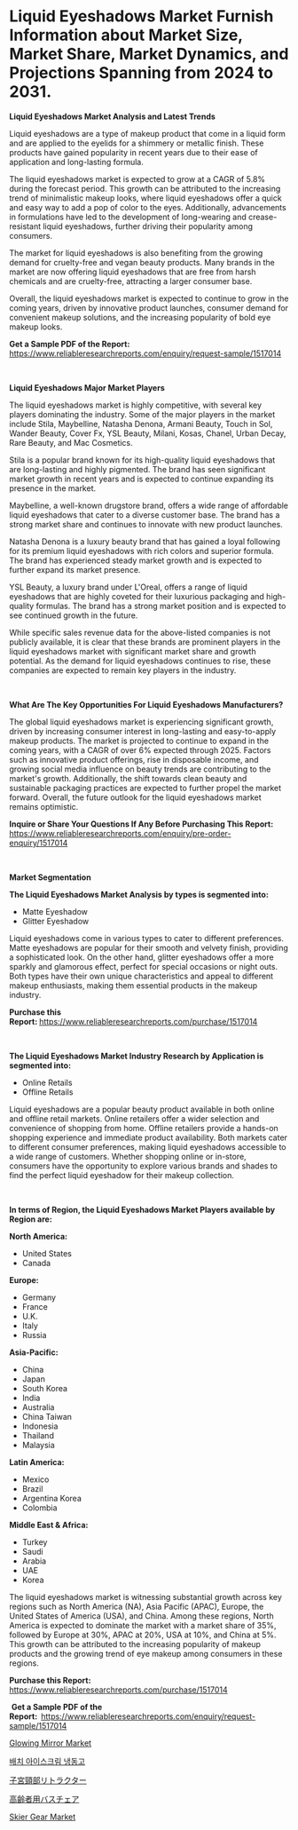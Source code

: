 <p><h1>Liquid Eyeshadows Market Furnish Information about Market Size, Market Share, Market Dynamics, and Projections Spanning from 2024 to 2031.</h1></p><p><strong>Liquid Eyeshadows Market Analysis and Latest Trends</strong></p>
<p><p>Liquid eyeshadows are a type of makeup product that come in a liquid form and are applied to the eyelids for a shimmery or metallic finish. These products have gained popularity in recent years due to their ease of application and long-lasting formula.</p><p>The liquid eyeshadows market is expected to grow at a CAGR of 5.8% during the forecast period. This growth can be attributed to the increasing trend of minimalistic makeup looks, where liquid eyeshadows offer a quick and easy way to add a pop of color to the eyes. Additionally, advancements in formulations have led to the development of long-wearing and crease-resistant liquid eyeshadows, further driving their popularity among consumers.</p><p>The market for liquid eyeshadows is also benefiting from the growing demand for cruelty-free and vegan beauty products. Many brands in the market are now offering liquid eyeshadows that are free from harsh chemicals and are cruelty-free, attracting a larger consumer base.</p><p>Overall, the liquid eyeshadows market is expected to continue to grow in the coming years, driven by innovative product launches, consumer demand for convenient makeup solutions, and the increasing popularity of bold eye makeup looks.</p></p>
<p><strong>Get a Sample PDF of the Report:&nbsp;</strong> <a href="https://www.reliableresearchreports.com/enquiry/request-sample/1517014">https://www.reliableresearchreports.com/enquiry/request-sample/1517014</a></p>
<p>&nbsp;</p>
<p><strong>Liquid Eyeshadows Major Market Players</strong></p>
<p><p>The liquid eyeshadows market is highly competitive, with several key players dominating the industry. Some of the major players in the market include Stila, Maybelline, Natasha Denona, Armani Beauty, Touch in Sol, Wander Beauty, Cover Fx, YSL Beauty, Milani, Kosas, Chanel, Urban Decay, Rare Beauty, and Mac Cosmetics.</p><p>Stila is a popular brand known for its high-quality liquid eyeshadows that are long-lasting and highly pigmented. The brand has seen significant market growth in recent years and is expected to continue expanding its presence in the market.</p><p>Maybelline, a well-known drugstore brand, offers a wide range of affordable liquid eyeshadows that cater to a diverse customer base. The brand has a strong market share and continues to innovate with new product launches.</p><p>Natasha Denona is a luxury beauty brand that has gained a loyal following for its premium liquid eyeshadows with rich colors and superior formula. The brand has experienced steady market growth and is expected to further expand its market presence.</p><p>YSL Beauty, a luxury brand under L'Oreal, offers a range of liquid eyeshadows that are highly coveted for their luxurious packaging and high-quality formulas. The brand has a strong market position and is expected to see continued growth in the future.</p><p>While specific sales revenue data for the above-listed companies is not publicly available, it is clear that these brands are prominent players in the liquid eyeshadows market with significant market share and growth potential. As the demand for liquid eyeshadows continues to rise, these companies are expected to remain key players in the industry.</p></p>
<p>&nbsp;</p>
<p><strong>What Are The Key Opportunities For Liquid Eyeshadows Manufacturers?</strong></p>
<p><p>The global liquid eyeshadows market is experiencing significant growth, driven by increasing consumer interest in long-lasting and easy-to-apply makeup products. The market is projected to continue to expand in the coming years, with a CAGR of over 6% expected through 2025. Factors such as innovative product offerings, rise in disposable income, and growing social media influence on beauty trends are contributing to the market's growth. Additionally, the shift towards clean beauty and sustainable packaging practices are expected to further propel the market forward. Overall, the future outlook for the liquid eyeshadows market remains optimistic.</p></p>
<p><strong>Inquire or Share Your Questions If Any Before Purchasing This Report:</strong> <a href="https://www.reliableresearchreports.com/enquiry/pre-order-enquiry/1517014">https://www.reliableresearchreports.com/enquiry/pre-order-enquiry/1517014</a></p>
<p>&nbsp;</p>
<p><strong>Market Segmentation</strong></p>
<p><strong>The Liquid Eyeshadows Market Analysis by types is segmented into:</strong></p>
<p><ul><li>Matte Eyeshadow</li><li>Glitter Eyeshadow</li></ul></p>
<p><p>Liquid eyeshadows come in various types to cater to different preferences. Matte eyeshadows are popular for their smooth and velvety finish, providing a sophisticated look. On the other hand, glitter eyeshadows offer a more sparkly and glamorous effect, perfect for special occasions or night outs. Both types have their own unique characteristics and appeal to different makeup enthusiasts, making them essential products in the makeup industry.</p></p>
<p><strong>Purchase this Report:&nbsp;</strong><a href="https://www.reliableresearchreports.com/purchase/1517014">https://www.reliableresearchreports.com/purchase/1517014</a></p>
<p>&nbsp;</p>
<p><strong>The Liquid Eyeshadows Market Industry Research by Application is segmented into:</strong></p>
<p><ul><li>Online Retails</li><li>Offline Retails</li></ul></p>
<p><p>Liquid eyeshadows are a popular beauty product available in both online and offline retail markets. Online retailers offer a wider selection and convenience of shopping from home. Offline retailers provide a hands-on shopping experience and immediate product availability. Both markets cater to different consumer preferences, making liquid eyeshadows accessible to a wide range of customers. Whether shopping online or in-store, consumers have the opportunity to explore various brands and shades to find the perfect liquid eyeshadow for their makeup collection.</p></p>
<p>&nbsp;</p>
<p><strong>In terms of Region, the Liquid Eyeshadows Market Players available by Region are:</strong></p>
<p>
    <p> <strong> North America: </strong>
        <ul>
            <li>United States</li>
            <li>Canada</li>
        </ul>
        </p> 
    <p> <strong> Europe: </strong>
        <ul>
            <li>Germany</li>
            <li>France</li>
            <li>U.K.</li>
            <li>Italy</li>
            <li>Russia</li>
        </ul>
        </p> 
    <p> <strong> Asia-Pacific: </strong>
        <ul>
            <li>China</li>
            <li>Japan</li>
            <li>South Korea</li>
            <li>India</li>
            <li>Australia</li>
            <li>China Taiwan</li>
            <li>Indonesia</li>
            <li>Thailand</li>
            <li>Malaysia</li>
        </ul>
        </p> 
    <p> <strong> Latin America: </strong>
        <ul>
            <li>Mexico</li>
            <li>Brazil</li>
            <li>Argentina Korea</li>
            <li>Colombia</li>
        </ul>
        </p> 
    <p> <strong> Middle East & Africa: </strong>
        <ul>
            <li>Turkey</li>
            <li>Saudi</li>
            <li>Arabia</li>
            <li>UAE</li>
            <li>Korea</li>
        </ul>
    </p>
    </p>
<p><p>The liquid eyeshadows market is witnessing substantial growth across key regions such as North America (NA), Asia Pacific (APAC), Europe, the United States of America (USA), and China. Among these regions, North America is expected to dominate the market with a market share of 35%, followed by Europe at 30%, APAC at 20%, USA at 10%, and China at 5%. This growth can be attributed to the increasing popularity of makeup products and the growing trend of eye makeup among consumers in these regions.</p></p>
<p><strong>Purchase this Report: </strong><a href="https://www.reliableresearchreports.com/purchase/1517014">https://www.reliableresearchreports.com/purchase/1517014</a></p>
<p>&nbsp;<strong>Get a Sample PDF of the Report:&nbsp;&nbsp;</strong><a href="https://www.reliableresearchreports.com/enquiry/request-sample/1517014">https://www.reliableresearchreports.com/enquiry/request-sample/1517014</a></p>
<p><strong></strong></p>
<p><p><a href="https://github.com/Hazelklievgspy6vdcsmu106w/Market-Research-Report-List-1/blob/main/glowing-mirror-market.md">Glowing Mirror Market</a></p><p><a href="https://github.com/GabrielBlanda5656/Market-Research-Report-List-1/blob/main/73870425097.md">배치 아이스크림 냉동고</a></p><p><a href="https://github.com/EstelWisozk1/Market-Research-Report-List-1/blob/main/92742975473.md">子宮頸部リトラクター</a></p><p><a href="https://github.com/lrlmopnhwd79300/Market-Research-Report-List-1/blob/main/15018345472.md">高齢者用バスチェア</a></p><p><a href="https://github.com/lubmix/Market-Research-Report-List-2/blob/main/skier-gear-market.md">Skier Gear Market</a></p></p>
